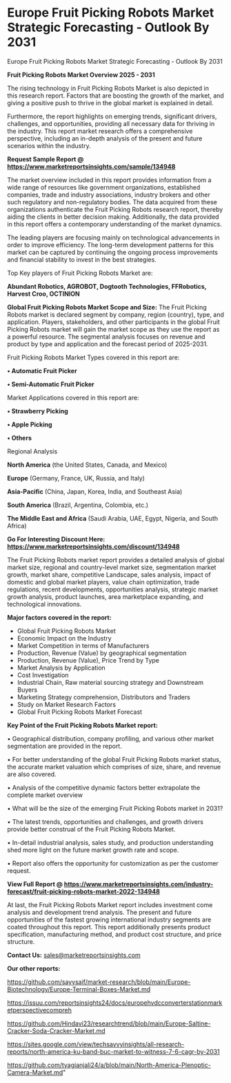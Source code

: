 # Europe Fruit Picking Robots Market Strategic Forecasting - Outlook By 2031
Europe Fruit Picking Robots Market Strategic Forecasting - Outlook By 2031

<Strong> Fruit Picking Robots Market Overview 2025 - 2031</strong>

The rising technology in Fruit Picking Robots Market is also depicted in this research report. Factors that are boosting the growth of the market, and giving a positive push to thrive in the global market is explained in detail.

Furthermore, the report highlights on emerging trends, significant drivers, challenges, and opportunities, providing all necessary data for thriving in the industry. This report market research offers a comprehensive perspective, including an in-depth analysis of the present and future scenarios within the industry.

<strong>Request Sample Report @ <a href=https://www.marketreportsinsights.com/sample/134948>https://www.marketreportsinsights.com/sample/134948</a></strong>

The market overview included in this report provides information from a wide range of resources like government organizations, established companies, trade and industry associations, industry brokers and other such regulatory and non-regulatory bodies. The data acquired from these organizations authenticate the Fruit Picking Robots research report, thereby aiding the clients in better decision making. Additionally, the data provided in this report offers a contemporary understanding of the market dynamics.

The leading players are focusing mainly on technological advancements in order to improve efficiency. The long-term development patterns for this market can be captured by continuing the ongoing process improvements and financial stability to invest in the best strategies.

Top Key players of Fruit Picking Robots Market are:

<strong>Abundant Robotics, AGROBOT, Dogtooth Technologies, FFRobotics, Harvest Croo, OCTINION</strong>

<strong><b>Global Fruit Picking Robots Market Scope and Size:</b></strong>
The Fruit Picking Robots market is declared segment by company, region (country), type, and application. Players, stakeholders, and other participants in the global Fruit Picking Robots market will gain the market scope as they use the report as a powerful resource. The segmental analysis focuses on revenue and product by type and application and the forecast period of 2025-2031.

Fruit Picking Robots Market Types covered in this report are:

<strong>• Automatic Fruit Picker

• Semi-Automatic Fruit Picker</strong>

Market Applications covered in this report are:

<strong>• Strawberry Picking

• Apple Picking

• Others</strong> 

Regional Analysis

<strong>North America</strong> (the United States, Canada, and Mexico)

<strong>Europe</strong> (Germany, France, UK, Russia, and Italy)

<strong>Asia-Pacific</strong> (China, Japan, Korea, India, and Southeast Asia)

<strong>South America</strong> (Brazil, Argentina, Colombia, etc.)

<strong>The Middle East and Africa</strong> (Saudi Arabia, UAE, Egypt, Nigeria, and South Africa)

<strong>Go For Interesting Discount Here: <a href=https://www.marketreportsinsights.com/discount/134948>https://www.marketreportsinsights.com/discount/134948</a></strong>

The Fruit Picking Robots market report provides a detailed analysis of global market size, regional and country-level market size, segmentation market growth, market share, competitive Landscape, sales analysis, impact of domestic and global market players, value chain optimization, trade regulations, recent developments, opportunities analysis, strategic market growth analysis, product launches, area marketplace expanding, and technological innovations.

<strong><b>Major factors covered in the report:</b></strong>
<ul>
  <li>Global Fruit Picking Robots Market </li>
  <li>Economic Impact on the Industry</li>
  <li>Market Competition in terms of Manufacturers</li>
  <li>Production, Revenue (Value) by geographical segmentation</li>
  <li>Production, Revenue (Value), Price Trend by Type</li>
  <li>Market Analysis by Application</li>
  <li>Cost Investigation</li>
  <li>Industrial Chain, Raw material sourcing strategy and Downstream Buyers</li>
  <li>Marketing Strategy comprehension, Distributors and Traders</li>
  <li>Study on Market Research Factors</li>
  <li>Global Fruit Picking Robots Market Forecast</li>
</ul>

<strong><b>Key Point of the Fruit Picking Robots Market report:</b></strong>

• Geographical distribution, company profiling, and various other market segmentation are provided in the report.

• For better understanding of the global Fruit Picking Robots market status, the accurate market valuation which comprises of size, share, and revenue are also covered.

• Analysis of the competitive dynamic factors better extrapolate the complete market overview

• What will be the size of the emerging Fruit Picking Robots market in 2031?

• The latest trends, opportunities and challenges, and growth drivers provide better construal of the Fruit Picking Robots Market.

• In-detail industrial analysis, sales study, and production understanding shed more light on the future market growth rate and scope.

• Report also offers the opportunity for customization as per the customer request.

<strong><b>View Full Report @ <a href=https://www.marketreportsinsights.com/industry-forecast/fruit-picking-robots-market-2022-134948>https://www.marketreportsinsights.com/industry-forecast/fruit-picking-robots-market-2022-134948</a></b></strong>


At last, the Fruit Picking Robots Market report includes investment come analysis and development trend analysis. The present and future opportunities of the fastest growing international industry segments are coated throughout this report. This report additionally presents product specification, manufacturing method, and product cost structure, and price structure.

<strong>Contact Us:</strong>
sales@marketreportsinsights.com

<strong>Our other reports:</strong>

<a href=https://github.com/sayysaif/market-research/blob/main/Europe-Biotechnology/Europe-Terminal-Boxes-Market.md>https://github.com/sayysaif/market-research/blob/main/Europe-Biotechnology/Europe-Terminal-Boxes-Market.md</a>

<a href=https://issuu.com/reportsinsights24/docs/europehvdcconverterstationmarketperspectivecompreh>https://issuu.com/reportsinsights24/docs/europehvdcconverterstationmarketperspectivecompreh</a>

<a href=https://github.com/Hindavi23/researchtrend/blob/main/Europe-Saltine-Cracker-Soda-Cracker-Market.md>https://github.com/Hindavi23/researchtrend/blob/main/Europe-Saltine-Cracker-Soda-Cracker-Market.md</a>

<a href=https://sites.google.com/view/techsavvyinsights/all-research-reports/north-america-ku-band-buc-market-to-witness-7-6-cagr-by-2031>https://sites.google.com/view/techsavvyinsights/all-research-reports/north-america-ku-band-buc-market-to-witness-7-6-cagr-by-2031</a>

<a href=https://github.com/tyagianjali24/a/blob/main/North-America-Plenoptic-Camera-Market.md>https://github.com/tyagianjali24/a/blob/main/North-America-Plenoptic-Camera-Market.md</a>"
